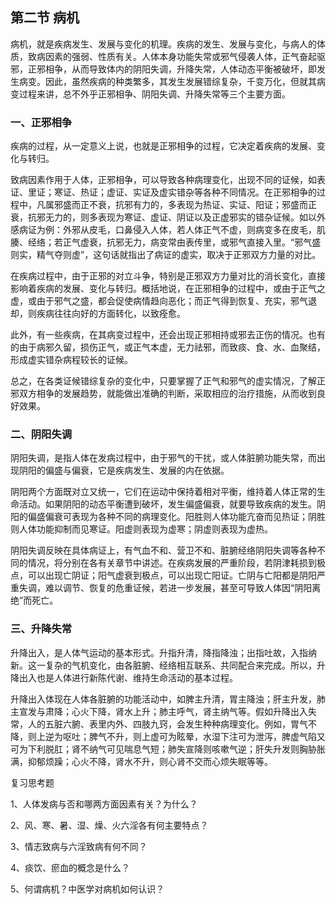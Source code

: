 ## 第二节  病机

病机，就是疾病发生、发展与变化的机理。疾病的发生、发展与变化，与病人的体质，致病因素的强弱、性质有关。人体本身功能失常或邪气侵袭人体，正气奋起驱邪，正邪相争，从而导致体内的阴阳失调，升降失常，人体动态平衡被破坏，即发生病变。因此，虽然疾病的种类繁多，其发生发展错综复杂，千变万化，但就其病变过程来讲，总不外乎正邪相争、阴阳失调、升降失常等三个主要方面。

### 一、正邪相争

疾病的过程，从一定意义上说，也就是正邪相争的过程，它决定着疾病的发展、变化与转归。

致病因素作用于人体，正邪相争，可以导致各种病理变化，出现不同的证候，如表证、里证；寒证、热证；虚证、实证及虚实错杂等各种不同情况。在正邪相争的过程中，凡属邪盛而正不衰，抗邪有力的，多表现为热证、实证、阳证；邪盛而正衰，抗邪无力的，则多表现为寒证、虚证、阴证以及正虚邪实的错杂证候。如以外感病证为例：外邪从皮毛，口鼻侵入人体，若人体正气不虚，则病变多在皮毛，肌腠、经络；若正气虚衰，抗邪无力，病变常由表传里，或邪气直接入里。“邪气盛则实，精气夺则虚”，这句话就指出了病证的虚实，取决于正邪双方力量的对比。

在疾病过程中，由于正邪的对立斗争，特别是正邪双方力量对比的消长变化，直接影响着疾病的发展、变化与转归。概括地说，在正邪相争的过程中，或由于正气之虚，或由于邪气之盛，都会促使病情趋向恶化；而正气得到恢复、充实，邪气退却，则疾病往往向好的方面转化，以致痊愈。

此外，有一些疾病，在其病变过程中，还会出现正邪相持或邪去正伤的情况。也有的由于病邪久留，损伤正气，或正气本虚，无力祛邪，而致痰、食、水、血聚结，形成虚实错杂病程较长的证候。

总之，在各类证候错综复杂的变化中，只要掌握了正气和邪气的虚实情况，了解正邪双方相争的发展趋势，就能做出准确的判断，采取相应的治疗措施，从而收到良好效果。

### 二、阴阳失调

阴阳失调，是指人体在发病过程中，由于邪气的干扰，或人体脏腑功能失常，而出现阴阳的偏盛与偏衰，它是疾病发生、发展的内在依据。

阴阳两个方面既对立又统一，它们在运动中保持着相对平衡，维持着人体正常的生命活动。如果阴阳的动态平衡遭到破坏，发生偏盛偏衰，就要导致疾病的发生。阴阳的偏盛偏衰可表现为各种不同的病理变化。阳胜则人体功能亢奋而见热证；阴胜则人体功能抑制而见寒证。阳虚则表现为虚寒；阴虚则表现为虚热。

阴阳失调反映在具体病证上，有气血不和、营卫不和、脏腑经络阴阳失调等各种不同的情况，将分别在各有关章节中讲述。在疾病发展的严重阶段，若阴津耗损到极点，可以出现亡阴证；阳气虚衰到极点，可以出现亡阳证。亡阴与亡阳都是阴阳严重失调，难以调节、恢复的危重证候，若进一步发展，甚至可导致人体因“阴阳离绝”而死亡。

### 三、升降失常

升降出入，是人体气运动的基本形式。升指升清，降指降浊；出指吐故，入指纳新。这一复杂的气机变化，由各脏腑、经络相互联系、共同配合来完成。所以，升降出入也是人体进行新陈代谢、维持生命活动的基本过程。

升降出入体现在人体各脏腑的功能活动中，如脾主升清，胃主降浊；肝主升发，肺主宣发与肃降；心火下降，肾水上升；肺主呼气，肾主纳气等。假如升降出入失常，人的五脏六腑、表里内外、四肢九窍，会发生种种病理变化。例如，胃气不降，则上逆为呕吐；脾气不升，则上虚可为眩晕，水湿下注可为泄泻，脾虚气陷又可为下利脱肛；肾不纳气可见喘息气短；肺失宣降则咳嗽气逆；肝失升发则胸胁胀满，抑郁烦躁；心火不降，肾水不升，则心肾不交而心烦失眠等等。

复习思考题

1、人体发病与否和哪两方面因素有关？为什么？

2、风、寒、暑、湿、燥、火六淫各有何主要特点？

3、情志致病与六淫致病有何不同？

4、痰饮、瘀血的概念是什么？

5、何谓病机？中医学对病机如何认识？
